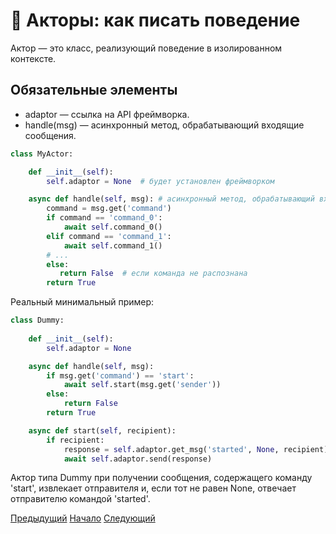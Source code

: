 # 🧱 Акторы: как писать поведение

Актор — это класс, реализующий поведение в изолированном контексте.

## Обязательные элементы

* adaptor — ссылка на API фреймворка.
* handle(msg) — асинхронный метод, обрабатывающий входящие сообщения.

```python
class MyActor:

    def __init__(self):
        self.adaptor = None  # будет установлен фреймворком

    async def handle(self, msg): # асинхронный метод, обрабатывающий входящие сообщения.
        command = msg.get('command')
        if command == 'command_0':
            await self.command_0()
        elif command == 'command_1':
            await self.command_1()
        # ...
        else:
           return False  # если команда не распознана
        return True
```

Реальный минимальный пример:

```python
class Dummy:
    
    def __init__(self):
        self.adaptor = None

    async def handle(self, msg):
        if msg.get('command') == 'start':
            await self.start(msg.get('sender'))
        else:
            return False
        return True

    async def start(self, recipient):
        if recipient:
            response = self.adaptor.get_msg('started', None, recipient)
            await self.adaptor.send(response)
```

Актор типа Dummy при получении сообщения, содержащего команду 'start', извлекает отправителя и, если тот не равен None, отвечает отправителю командой 'started'.


[Предыдущий](installation.md) [Начало](index.md) [Следующий](messages.md)